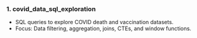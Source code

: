 ### 1. covid_data_sql_exploration
- SQL queries to explore COVID death and vaccination datasets.
- Focus: Data filtering, aggregation, joins, CTEs, and window functions.
